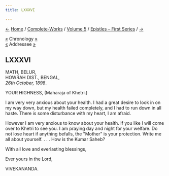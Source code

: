 ```yaml
---
title: LXXXVI

---
```

<div>

[←](085_your_highness.htm) [Home](../../../index.htm) /
[Complete-Works](../../complete_works.htm) / [Volume
5](../volume_5_contents.htm) / [Epistles – First
Series](epistles_first_series_contents.htm) / [→](087_your_highness.htm)

  

[«](../../volume_9/letters_fifth_series/127_christina.htm) Chronology
[»](../../volume_8/epistles_fourth_series/135_joe.htm)  
[«](085_your_highness.htm) Addressee
[»](../../volume_9/letters_fifth_series/128_your_highness.htm)

## LXXXVI

MATH, BELUR,  
HOWRAH DIST., BENGAL,  
*26th October, 1898*.

YOUR HIGHNESS, (Maharaja of Khetri.)

I am very very anxious about your health. I had a great desire to look
in on my way down, but my health failed completely, and I had to run
down in all haste. There is some disturbance with my heart, I am afraid.

However I am very anxious to know about your health. If you like I will
come over to Khetri to see you. I am praying day and night for your
welfare. Do not lose heart if anything befalls, the "Mother" is your
protection. Write me all about yourself. . . . How is the Kumar Saheb?

With all love and everlasting blessings,

Ever yours in the Lord,

VIVEKANANDA.

</div>
